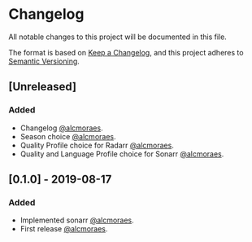 # Changelog
All notable changes to this project will be documented in this file.

The format is based on [Keep a Changelog](https://keepachangelog.com/en/1.0.0/),
and this project adheres to [Semantic Versioning](https://semver.org/spec/v2.0.0.html).

## [Unreleased]

### Added
- Changelog [@alcmoraes](https://github.com/alcmoraes).
- Season choice [@alcmoraes](https://github.com/alcmoraes).
- Quality Profile choice for Radarr [@alcmoraes](https://github.com/alcmoraes).
- Quality and Language Profile choice for Sonarr [@alcmoraes](https://github.com/alcmoraes).

## [0.1.0] - 2019-08-17
### Added
- Implemented sonarr [@alcmoraes](https://github.com/alcmoraes).
- First release [@alcmoraes](https://github.com/alcmoraes).